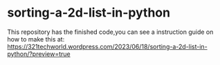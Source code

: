 # sorting-a-2d-list-in-python

This repository has the finished code,you can see a instruction guide on how to make this at: https://321techworld.wordpress.com/2023/06/18/sorting-a-2d-list-in-python/?preview=true
